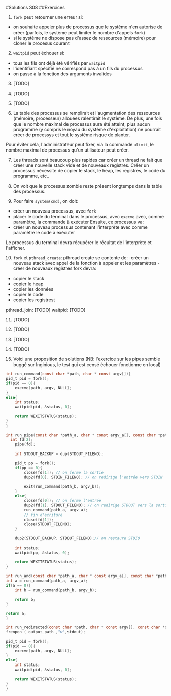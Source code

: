 #Solutions S08
##Exercices
1. `fork` peut retourner une erreur si:
- on souhaite appeler plus de processus que le système n'en autorise de créer
(parfois, le système peut limiter le nombre d'appels `fork`)
- si le système ne dispose pas d'assez de ressources (mémoire) pour cloner le procesus courant

2. `waitpid` peut échouer si:
- tous les fils ont déjà été vérifiés par `waitpid`
- l'identifiant spécifié ne correspond pas à un fils du processus
- on passe à la fonction des arguments invalides

3. [TODO]

4. [TODO]

5. [TODO]

6. La table des processus se remplirait et l'augmentation des ressources (mémoire, processeur) 
allouées ralentirait le système. 
De plus, une fois que le nombre maximal de processus aura été atteint, plus aucun programme (y compris
le noyau du système d'exploitation) ne pourrait créer de processys et tout le système risque de planter. 

Pour éviter cela, l'administrateur peut fixer, via la commande `ulimit`, le nombre maximal de processus
qu'un utilisateur peut créer. 

7. Les threads sont beaucoup plus rapides car créer un thread ne fait que créer une nouvelle 
stack vide et de nouveaux registres. Créer un processus nécessite de copier le stack, le heap, 
les registres, le code du programme, etc..

8. On voit que le processus zombie reste présent longtemps dans la table des processus. 

9. Pour faire `system(cmd)`, on doit:
- créer un nouveau processus, avec `fork`
- placer le code du terminal dans le processus, avec `execve` avec, comme paramètre, la commande à exécuter
Ensuite, ce processus va:
- créer un nouveau processus contenant l'interprète avec comme paramètre le code à exécuter 

Le processus du terminal devra récupérer le récultat de l'interprète et l'afficher. 

10. `fork` et `pthread_create`:
pthread create se contente de:
-créer un nouveau stack avec appel de la fonction à appeler et les paramètres
-créer de nouveaux registres
fork devra:
- copier le stack
- copier le heap
- copier les données
- copier le code
- copier les registrest

pthread_join: [TODO]
waitpid: [TODO]

11. [TODO]

12. [TODO]

13. [TODO]

14. [TODO]

15. Voici une proposition de solutions (NB: l'exercice sur les pipes semble buggé sur Inginious, le test qui est 
censé échouer fonctionne en local)

```c
int run_command(const char *path, char * const argv[]){
pid_t pid = fork();
if(pid == 0){
    execve(path, argv, NULL);
}
else{
    int status; 
    waitpid(pid, &status, 0);
    
    return WEXITSTATUS(status); 
}
}

int run_pipe(const char *path_a, char * const argv_a[], const char *path_b, char * const argv_b[]){
  int fd[2];
	pipe(fd);
	
	int STDOUT_BACKUP = dup(STDOUT_FILENO);

	pid_t pp = fork();
	if(pp == 0){ 
		close(fd[1]); // on ferme la sortie
		dup2(fd[0], STDIN_FILENO); // on redirige l'entrée vers STDIN

		exit(run_command(path_b, argv_b));
	}
	else{
		close(fd[0]); // on ferme l'entrée
		dup2(fd[1], STDOUT_FILENO); // on redirige STDOUT vers la sortie
		run_command(path_a, argv_a);
		// fin d'écriture
		close(fd[1]);
		close(STDOUT_FILENO);
	}
	
	dup2(STDOUT_BACKUP, STDOUT_FILENO);// on restaure STDIO
	
	int status; 
	waitpid(pp, &status, 0);
		
	return WEXITSTATUS(status); 
}

int run_and(const char *path_a, char * const argv_a[], const char *path_b, char * const argv_b[]){
int a = run_command(path_a, argv_a);
if(a == 0){
    int b = run_command(path_b, argv_b);
    
    return b; 
}

return a; 
}

int run_redirected(const char *path, char * const argv[], const char *output_path){
freopen ( output_path ,"w",stdout);

pid_t pid = fork();
if(pid == 0){
    execve(path, argv, NULL);
}
else{
    int status; 
    waitpid(pid, &status, 0);
        
    return WEXITSTATUS(status); 
}
}
```
